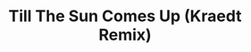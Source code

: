 ---
layout: song
id: 34
title: Till The Sun Comes Up (Kraedt Remix)
artist: Firebeatz ft. Vertel
genre: Drum & Bass
image: TTSCU Remix.jpg
buy-able: false
downloadable: true
yt-id: BkpaJlMneX8
itunes:
beatport:
amazon:
license: 2
---